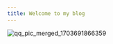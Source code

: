 ```yaml
---
title: Welcome to my blog
---
```


![qq_pic_merged_1703691866359](https://github.com/user-attachments/assets/27e8ce43-cf55-4c02-bfe7-380de82746a5)
